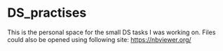 # DS_practises
This is the personal space for the small DS tasks I was working on.
Files could also be opened using following site: https://nbviewer.org/
